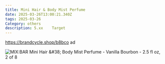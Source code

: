 ```yaml
---
title: Mini Hair & Body Mist Perfume
date: 2025-03-26T13:00:21.340Z
tags: 2025-03-26
Category: others
description: 5.xx    Target
---
```

https://brandcycle.shop/b8bco  ad <!--StartFragment-->

![MIX:BAR Mini Hair \&#38; Body Mist Perfume - Vanilla Bourbon - 2.5 fl oz, 2 of 8](https://target.scene7.com/is/image/Target/GUEST_fd46769e-19b3-429f-8f39-d11cd09c6179?wid=475&hei=475&qlt=80&fmt=webp)

<!--EndFragment-->